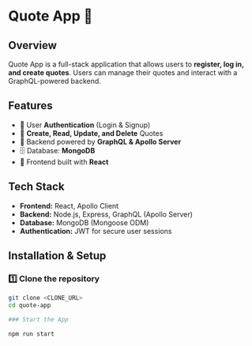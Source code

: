 # Quote App 📝

## Overview
Quote App is a full-stack application that allows users to **register, log in, and create quotes**. Users can manage their quotes and interact with a GraphQL-powered backend.

## Features
- 🔐 User **Authentication** (Login & Signup)
- 📝 **Create, Read, Update, and Delete** Quotes
- 📡 Backend powered by **GraphQL & Apollo Server**
- 🗄️ Database: **MongoDB**
- 🎨 Frontend built with **React**

## Tech Stack
- **Frontend:** React, Apollo Client
- **Backend:** Node.js, Express, GraphQL (Apollo Server)
- **Database:** MongoDB (Mongoose ODM)
- **Authentication:** JWT for secure user sessions

## Installation & Setup

### 1️⃣ Clone the repository
```sh
git clone <CLONE_URL>
cd quote-app

### Start the App

npm run start
